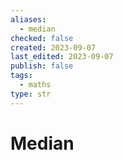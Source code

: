```yaml
---
aliases:
  - median
checked: false
created: 2023-09-07
last_edited: 2023-09-07
publish: false
tags:
  - maths
type: str
---
```

# Median
